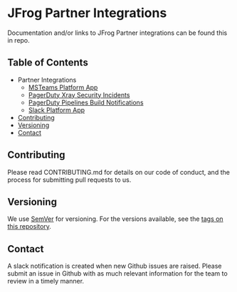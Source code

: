 # JFrog Partner Integrations

Documentation and/or links to JFrog Partner integrations can be found this in repo.


## Table of Contents
   * Partner Integrations
     * [MSTeams Platform App](MSTeams/Platform/App/README.md)
     * [PagerDuty Xray Security Incidents](PagerDuty/Xray/SecurityIncidents/README.md)
     * [PagerDuty Pipelines Build Notifications](PagerDuty/Pipelines/BuildNotifications/README.md)
     * [Slack Platform App](Slack/Platform/README.md)
   * [Contributing](#contributing)
   * [Versioning](#versioning)
   * [Contact](#contact)

## Contributing
Please read CONTRIBUTING.md for details on our code of conduct, and the process for submitting pull requests to us.

## Versioning
We use [SemVer](http://semver.org/) for versioning. For the versions available, see the [tags on this repository](https://github.com/your/project/tags).

## Contact
A slack notification is created when new Github issues are raised. Please submit an issue in Github with as much relevant information for the team to review in a timely manner.
